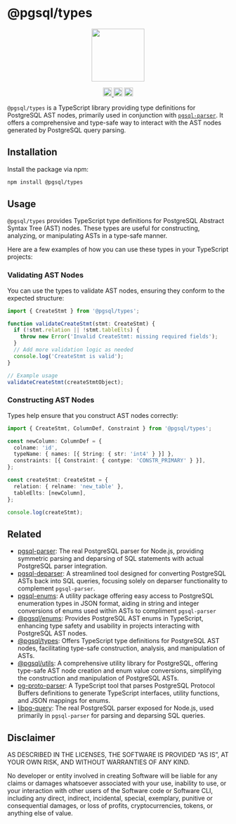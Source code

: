 # @pgsql/types

<p align="center" width="100%">
  <img height="120" src="https://github.com/launchql/pgsql-parser/assets/545047/6440fa7d-918b-4a3b-8d1b-755d85de8bea" />
</p>

<p align="center" width="100%">
  <a href="https://github.com/launchql/pgsql-parser/actions/workflows/run-tests.yaml">
    <img height="20" src="https://github.com/launchql/pgsql-parser/actions/workflows/run-tests.yaml/badge.svg" />
  </a>
   <!-- <a href="https://www.npmjs.com/package/@pgsql/types"><img height="20" src="https://img.shields.io/npm/dt/@pgsql/types"></a> -->
   <!-- <a href="https://www.npmjs.com/package/@pgsql/types"><img height="20" src="https://img.shields.io/npm/dw/@pgsql/types"/></a> -->
   <a href="https://github.com/launchql/pgsql-parser/blob/main/LICENSE-MIT"><img height="20" src="https://img.shields.io/badge/license-MIT-blue.svg"/></a>
   <a href="https://www.npmjs.com/package/@pgsql/types"><img height="20" src="https://img.shields.io/github/package-json/v/launchql/pgsql-parser?filename=packages%2Ftypes%2Fpackage.json"/></a>
</p>

`@pgsql/types` is a TypeScript library providing type definitions for PostgreSQL AST nodes, primarily used in conjunction with [`pgsql-parser`](https://github.com/launchql/pgsql-parser). It offers a comprehensive and type-safe way to interact with the AST nodes generated by PostgreSQL query parsing.


## Installation

Install the package via npm:

```bash
npm install @pgsql/types
```

## Usage

`@pgsql/types` provides TypeScript type definitions for PostgreSQL Abstract Syntax Tree (AST) nodes. These types are useful for constructing, analyzing, or manipulating ASTs in a type-safe manner.

Here are a few examples of how you can use these types in your TypeScript projects:

### Validating AST Nodes

You can use the types to validate AST nodes, ensuring they conform to the expected structure:

```ts
import { CreateStmt } from '@pgsql/types';

function validateCreateStmt(stmt: CreateStmt) {
  if (!stmt.relation || !stmt.tableElts) {
    throw new Error('Invalid CreateStmt: missing required fields');
  }
  // Add more validation logic as needed
  console.log('CreateStmt is valid');
}

// Example usage
validateCreateStmt(createStmtObject);
```

### Constructing AST Nodes

Types help ensure that you construct AST nodes correctly:

```ts
import { CreateStmt, ColumnDef, Constraint } from '@pgsql/types';

const newColumn: ColumnDef = {
  colname: 'id',
  typeName: { names: [{ String: { str: 'int4' } }] },
  constraints: [{ Constraint: { contype: 'CONSTR_PRIMARY' } }],
};

const createStmt: CreateStmt = {
  relation: { relname: 'new_table' },
  tableElts: [newColumn],
};

console.log(createStmt);
```

## Related

* [pgsql-parser](https://github.com/launchql/pgsql-parser): The real PostgreSQL parser for Node.js, providing symmetric parsing and deparsing of SQL statements with actual PostgreSQL parser integration.
* [pgsql-deparser](https://github.com/launchql/pgsql-parser/tree/main/packages/deparser): A streamlined tool designed for converting PostgreSQL ASTs back into SQL queries, focusing solely on deparser functionality to complement `pgsql-parser`.
* [pgsql-enums](https://github.com/launchql/pgsql-parser/tree/main/packages/pgsql-enums): A utility package offering easy access to PostgreSQL enumeration types in JSON format, aiding in string and integer conversions of enums used within ASTs to compliment `pgsql-parser`
* [@pgsql/enums](https://github.com/launchql/pgsql-parser/tree/main/packages/enums): Provides PostgreSQL AST enums in TypeScript, enhancing type safety and usability in projects interacting with PostgreSQL AST nodes.
* [@pgsql/types](https://github.com/launchql/pgsql-parser/tree/main/packages/types): Offers TypeScript type definitions for PostgreSQL AST nodes, facilitating type-safe construction, analysis, and manipulation of ASTs.
* [@pgsql/utils](https://github.com/launchql/pgsql-parser/tree/main/packages/utils): A comprehensive utility library for PostgreSQL, offering type-safe AST node creation and enum value conversions, simplifying the construction and manipulation of PostgreSQL ASTs.
* [pg-proto-parser](https://github.com/launchql/pg-proto-parser): A TypeScript tool that parses PostgreSQL Protocol Buffers definitions to generate TypeScript interfaces, utility functions, and JSON mappings for enums.
* [libpg-query](https://github.com/launchql/libpg-query-node): The real PostgreSQL parser exposed for Node.js, used primarily in `pgsql-parser` for parsing and deparsing SQL queries.
## Disclaimer

AS DESCRIBED IN THE LICENSES, THE SOFTWARE IS PROVIDED “AS IS”, AT YOUR OWN RISK, AND WITHOUT WARRANTIES OF ANY KIND.

No developer or entity involved in creating Software will be liable for any claims or damages whatsoever associated with your use, inability to use, or your interaction with other users of the Software code or Software CLI, including any direct, indirect, incidental, special, exemplary, punitive or consequential damages, or loss of profits, cryptocurrencies, tokens, or anything else of value.